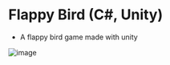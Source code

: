 # Flappy Bird (C#, Unity)
- A flappy bird game made with unity

![image](https://user-images.githubusercontent.com/60242731/158048874-53a19aa5-a814-45fd-8f77-536204ddb674.png)
